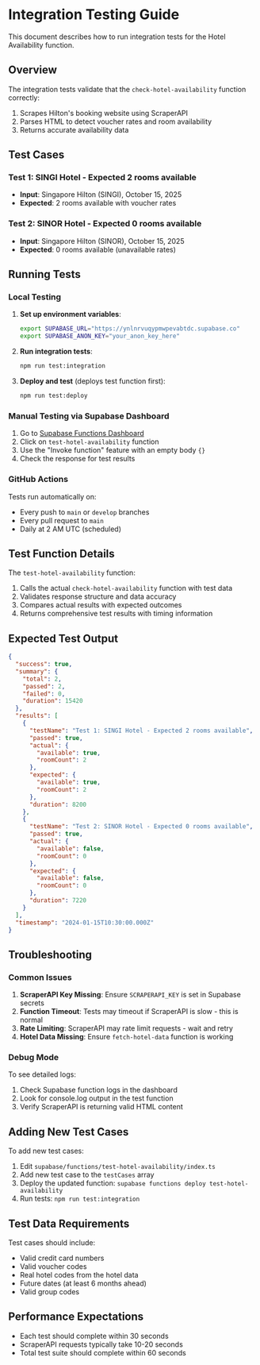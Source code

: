 # Integration Testing Guide

This document describes how to run integration tests for the Hotel Availability function.

## Overview

The integration tests validate that the `check-hotel-availability` function correctly:
1. Scrapes Hilton's booking website using ScraperAPI
2. Parses HTML to detect voucher rates and room availability
3. Returns accurate availability data

## Test Cases

### Test 1: SINGI Hotel - Expected 2 rooms available
- **Input**: Singapore Hilton (SINGI), October 15, 2025
- **Expected**: 2 rooms available with voucher rates

### Test 2: SINOR Hotel - Expected 0 rooms available  
- **Input**: Singapore Hilton (SINOR), October 15, 2025
- **Expected**: 0 rooms available (unavailable rates)

## Running Tests

### Local Testing

1. **Set up environment variables**:
   ```bash
   export SUPABASE_URL="https://ynlnrvuqypmwpevabtdc.supabase.co"
   export SUPABASE_ANON_KEY="your_anon_key_here"
   ```

2. **Run integration tests**:
   ```bash
   npm run test:integration
   ```

3. **Deploy and test** (deploys test function first):
   ```bash
   npm run test:deploy
   ```

### Manual Testing via Supabase Dashboard

1. Go to [Supabase Functions Dashboard](https://supabase.com/dashboard/project/ynlnrvuqypmwpevabtdc/functions)
2. Click on `test-hotel-availability` function
3. Use the "Invoke function" feature with an empty body `{}`
4. Check the response for test results

### GitHub Actions

Tests run automatically on:
- Every push to `main` or `develop` branches
- Every pull request to `main`
- Daily at 2 AM UTC (scheduled)

## Test Function Details

The `test-hotel-availability` function:
1. Calls the actual `check-hotel-availability` function with test data
2. Validates response structure and data accuracy
3. Compares actual results with expected outcomes
4. Returns comprehensive test results with timing information

## Expected Test Output

```json
{
  "success": true,
  "summary": {
    "total": 2,
    "passed": 2,
    "failed": 0,
    "duration": 15420
  },
  "results": [
    {
      "testName": "Test 1: SINGI Hotel - Expected 2 rooms available",
      "passed": true,
      "actual": {
        "available": true,
        "roomCount": 2
      },
      "expected": {
        "available": true,
        "roomCount": 2
      },
      "duration": 8200
    },
    {
      "testName": "Test 2: SINOR Hotel - Expected 0 rooms available",
      "passed": true,
      "actual": {
        "available": false,
        "roomCount": 0
      },
      "expected": {
        "available": false,
        "roomCount": 0
      },
      "duration": 7220
    }
  ],
  "timestamp": "2024-01-15T10:30:00.000Z"
}
```

## Troubleshooting

### Common Issues

1. **ScraperAPI Key Missing**: Ensure `SCRAPERAPI_KEY` is set in Supabase secrets
2. **Function Timeout**: Tests may timeout if ScraperAPI is slow - this is normal
3. **Rate Limiting**: ScraperAPI may rate limit requests - wait and retry
4. **Hotel Data Missing**: Ensure `fetch-hotel-data` function is working

### Debug Mode

To see detailed logs:
1. Check Supabase function logs in the dashboard
2. Look for console.log output in the test function
3. Verify ScraperAPI is returning valid HTML content

## Adding New Test Cases

To add new test cases:

1. Edit `supabase/functions/test-hotel-availability/index.ts`
2. Add new test case to the `testCases` array
3. Deploy the updated function: `supabase functions deploy test-hotel-availability`
4. Run tests: `npm run test:integration`

## Test Data Requirements

Test cases should include:
- Valid credit card numbers
- Valid voucher codes
- Real hotel codes from the hotel data
- Future dates (at least 6 months ahead)
- Valid group codes

## Performance Expectations

- Each test should complete within 30 seconds
- ScraperAPI requests typically take 10-20 seconds
- Total test suite should complete within 60 seconds
